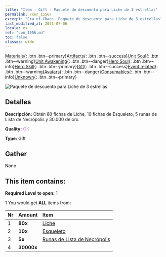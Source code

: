 ```yaml
---
title: "Item - Gift - Paquete de descuento para Liche de 3 estrellas"
permalink: /con_1556/
excerpt: "Era of Chaos  Paquete de descuento para Liche de 3 estrellas"
last_modified_at: 2021-07-06
locale: es
ref: "con_1556.md"
toc: false
classes: wide
---
```

 [Materials](/ItemsES/){: .btn .btn--primary}[Artifacts](/ItemsES/Artifacts/){: .btn .btn--success}[Unit Soul](/ItemsES/UnitSoul/){: .btn .btn--warning}[Unit Awakening](/ItemsES/UnitAwakening/){: .btn .btn--danger}[Hero Soul](/ItemsES/HeroSoul/){: .btn .btn--info}[Hero Skill](/ItemsES/HeroSkill/){: .btn .btn--primary}[Gift](/ItemsES/Gift/){: .btn .btn--success}[Event related](/ItemsES/Events/){: .btn .btn--warning}[Avatars](/ItemsES/Avatars/){: .btn .btn--danger}[Consumables](/ItemsES/Consumables/){: .btn .btn--info}[Unknown](/ItemsES/Unknown/){: .btn .btn--primary}

 ![Paquete de descuento para Liche de 3 estrellas](/images/t/i_907167.png)

## Detalles
 **Descripción:** Obtén 80 fichas de Liche, 10 fichas de Esqueleto, 5 runas de Lista de Necrópolis y 30.000 de oro.

 **Quality:** <span style="color: #DA70D6">OK</span>

 **Type:** Gift

## Gather

  None

## This item contains:

 **Required Level to open:** 1

 1 You would get **ALL** items  from:

  | Nr | Amount |     Item    |
  |:---|:-------|:------------|
  | 1 |  **80x** | [Liche](/ItemsES/unt_212/) |  | 
  | 2 |  **10x** | [Esqueleto](/ItemsES/unt_208/) |  | 
  | 3 |  **5x** | [Runas de Lista de Necrópolis](/ItemsES/con_755/) |  | 
  | 4 |  **30000x** | <i class="fas fa-coins"/> |  | 
